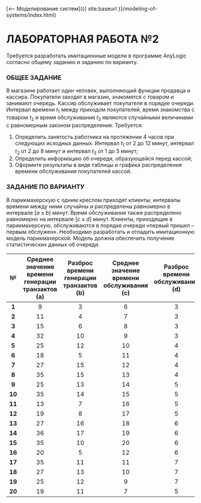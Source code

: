 [⟵ Моделирование систем]({{ site.baseurl }}/modeling-of-systems/index.html)

# **ЛАБОРАТОРНАЯ РАБОТА №2**

Требуется разработать имитационные модели в программе AnyLogic согласно общему заданию и заданию по варианту.

### **ОБЩЕЕ ЗАДАНИЕ**

В магазине работает один человек, выполняющий функции продавца и кассира. Покупатели заходят в магазин, знакомятся с товаром и занимают очередь. Кассир обслуживает покупателя в порядке очереди. Интервал времени $t_{1}$ между приходом покупателей, время знакомства с товаром $t_{2}$ и время обслуживания $t_{3}$ являются случайными величинами с равномерным законом распределения. Требуется:

1. Определить занятость работника на протяжении $4$ часов при следующих исходных данных. Интервал $t_{1}$ от 2 до 12 минут, интервал $t_{2}$ от 2 до 8 минут и интервал $t_{3}$ от 1 до 5 минут;
2. Определить информацию об очереди, образующейся перед кассой;
3. Оформите результаты в виде таблицы и графика распределения времени обслуживания покупателей кассой.  

### **ЗАДАНИЕ ПО ВАРИАНТУ**

В парикмахерскую с одним креслом приходят клиенты; интервалы времени между ними случайны и распределены равномерно в интервале $[a{\pm}b]$ минут. Время обслуживания также распределено равномерно на интервале $[c{\pm}d]$ минут. Клиенты, приходящие в парикмахерскую, обслуживаются в порядке очереди «первый пришел – первым обслужен». Необходимо разработать и отладить имитационную модель парикмахерской. Модель должна обеспечить получение статистических данных об очереди. 

| № | Среднее значение времени генерации транзактов (a) | Разброс времени генерации транзактов (b) | Среднее значение времени обслуживания (c) | Разброс времени обслуживания (d) | Время моделирования в часах |
|:-:|:-:|:-:|:-:|:-:|:-:|
| **1** | 9 | 3 | 6 | 3 | 4 |
| **2** | 11 | 4 | 7 | 3 | 4 |
| **3** | 15 | 6 | 8 | 3 | 4 |
| **4** | 32 | 10 | 9 | 3 | 5 |
| **5** | 25 | 12 | 10 | 4 | 5 |
| **6** | 18 | 5 | 11 | 4 | 5 |
| **7** | 27 | 15 | 12 | 4 | 6 |
| **8** | 35 | 15 | 13 | 4 | 6 |
| **9** | 25 | 13 | 14 | 5 | 6 |
| **10** | 35 | 14 | 15 | 5 | 7 |
| **11** | 13 | 7 | 16 | 5 | 7 |
| **12** | 19 | 8 | 17 | 5 | 7 |
| **13** | 27 | 16 | 18 | 6 | 8 |
| **14** | 36 | 17 | 19 | 6 | 8 |
| **15** | 35 | 10 | 20 | 6 | 8 |
| **16** | 20 | 5 | 12 | 6 | 9 |
| **17** | 35 | 11 | 11 | 7 | 9 |
| **18** | 27 | 13 | 10 | 7 | 9 |
| **19** | 25 | 12 | 9 | 7 | 10 |
| **20** | 19 | 11 | 7 | 5 | 10 |
